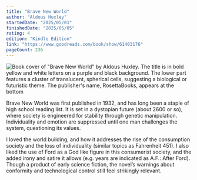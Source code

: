 ```yaml
---
title: "Brave New World"
author: "Aldous Huxley"
startedDate: "2025/05/01"
finishedDate: "2025/05/05"
rating: 4
edition: "Kindle Edition"
link: "https://www.goodreads.com/book/show/61403176"
pageCount: 236
---
```


![Book cover of "Brave New World" by Aldous Huxley. The title is in bold yellow and white letters on a purple and black background. The lower part features a cluster of translucent, spherical cells, suggesting a biological or futuristic theme. The publisher's name, RosettaBooks, appears at the bottom](https://images-na.ssl-images-amazon.com/images/S/compressed.photo.goodreads.com/books/1657143100i/61403176.jpg)

Brave New World was first published in 1932, and has long been a staple of high school reading list. It is set in a dystopian future (about 2600 or so), where society is engineered for stability through genetic manipulation. Individuality and emotion are suppressed until one man challenges the system, questioning its values.

I loved the world building, and how it addresses the rise of the consumption society and the loss of individuality (similar topics as Fahrenheit 451). I also liked the use of Ford as a God like figure in this consumerist society, and the added irony and satire it allows (e.g. years are indicated as A.F.: After Ford). Though a product of early science fiction, the novel’s warnings about conformity and technological control still feel strikingly relevant.
